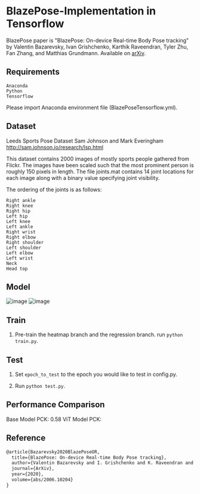 # BlazePose-Implementation in Tensorflow
BlazePose paper is "BlazePose: On-device Real-time Body Pose tracking" by Valentin Bazarevsky, Ivan Grishchenko, Karthik Raveendran, Tyler Zhu, Fan Zhang, and Matthias Grundmann. Available on [arXiv](https://arxiv.org/abs/2006.10204).

## Requirements
```
Anaconda
Python
Tensorflow
```
Please import Anaconda environment file (BlazePoseTensorflow.yml).

## Dataset
Leeds Sports Pose Dataset
Sam Johnson and Mark Everingham
http://sam.johnson.io/research/lsp.html

This dataset contains 2000 images of mostly sports people
gathered from Flickr. The images have been scaled such that the
most prominent person is roughly 150 pixels in length. The file
joints.mat contains 14 joint locations for each image along with
a binary value specifying joint visibility.

The ordering of the joints is as follows:
```
Right ankle
Right knee
Right hip
Left hip
Left knee
Left ankle
Right wrist
Right elbow
Right shoulder
Left shoulder
Left elbow
Left wrist
Neck
Head top
```

## Model
![image](https://user-images.githubusercontent.com/14852495/156509720-2d900f7b-8953-4219-9aa8-dea97dccb93c.png)
![image](https://user-images.githubusercontent.com/14852495/156510922-5d962d87-e021-4a3f-9c67-3afbd168a022.png)

## Train
1. Pre-train the heatmap branch and the regression branch.
  run `python train.py`.

## Test
1. Set `epoch_to_test` to the epoch you would like to test in config.py.

2. Run `python test.py`.

## Performance Comparison

Base Model PCK: 0.58
ViT Model PCK: 


## Reference

```tex
@article{Bazarevsky2020BlazePoseOR,
  title={BlazePose: On-device Real-time Body Pose tracking},
  author={Valentin Bazarevsky and I. Grishchenko and K. Raveendran and Tyler Lixuan Zhu and Fangfang Zhang and M. Grundmann},
  journal={ArXiv},
  year={2020},
  volume={abs/2006.10204}
}
```
